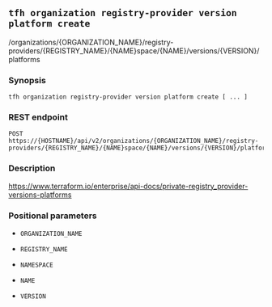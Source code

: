 ## `tfh organization registry-provider version platform create`

/organizations/{ORGANIZATION_NAME}/registry-providers/{REGISTRY_NAME}/{NAME}space/{NAME}/versions/{VERSION}/platforms

### Synopsis

    tfh organization registry-provider version platform create [ ... ]

### REST endpoint

    POST https://{HOSTNAME}/api/v2/organizations/{ORGANIZATION_NAME}/registry-providers/{REGISTRY_NAME}/{NAME}space/{NAME}/versions/{VERSION}/platforms

### Description

https://www.terraform.io/enterprise/api-docs/private-registry_provider-versions-platforms

### Positional parameters

* `ORGANIZATION_NAME`

* `REGISTRY_NAME`

* `NAMESPACE`

* `NAME`

* `VERSION`

